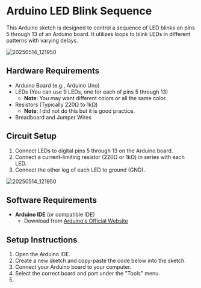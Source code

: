 # Arduino LED Blink Sequence

This Arduino sketch is designed to control a sequence of LED blinks on pins 5 through 13 of an Arduino board. It utilizes loops to blink LEDs in different patterns with varying delays.

![20250514_121950](https://github.com/user-attachments/assets/32f852e9-6527-4a76-b89d-c06939075765)

## Hardware Requirements

- Arduino Board (e.g., Arduino Uno)
- LEDs (You can use 9 LEDs, one for each of pins 5 through 13)
  - **Note**: You may want different colors or all the same color.
- Resistors (Typically 220Ω to 1kΩ)
  - **Note**: I did not do this but it is good practice.
- Breadboard and Jumper Wires

## Circuit Setup

1. Connect LEDs to digital pins 5 through 13 on the Arduino board.
2. Connect a current-limiting resistor (220Ω or 1kΩ) in series with each LED.
3. Connect the other leg of each LED to ground (GND).

![20250514_121950](https://github.com/user-attachments/assets/070541a8-bb23-4274-9619-ea2501e454ea)

## Software Requirements

- **Arduino IDE** (or compatible IDE)
  - Download from [Arduino's Official Website](https://www.arduino.cc/en/software)

## Setup Instructions

1. Open the Arduino IDE.
2. Create a new sketch and copy-paste the code below into the sketch.
3. Connect your Arduino board to your computer.
4. Select the correct board and port under the "Tools" menu.
5.
